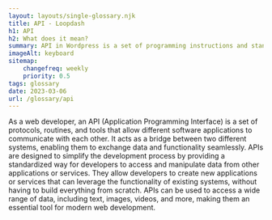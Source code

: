 ```yaml
--- 
layout: layouts/single-glossary.njk
title: API - Loopdash
h1: API
h2: What does it mean?
summary: API in Wordpress is a set of programming instructions and standards for accessing a web-based software application or web tool.
imageAlt: keyboard
sitemap:
	changefreq: weekly
	priority: 0.5
tags: glossary
date: 2023-03-06
url: /glossary/api
---
```


As a web developer, an API (Application Programming Interface) is a set of protocols, routines, and tools that allow different software applications to communicate with each other. It acts as a bridge between two different systems, enabling them to exchange data and functionality seamlessly. APIs are designed to simplify the development process by providing a standardized way for developers to access and manipulate data from other applications or services. They allow developers to create new applications or services that can leverage the functionality of existing systems, without having to build everything from scratch. APIs can be used to access a wide range of data, including text, images, videos, and more, making them an essential tool for modern web development.